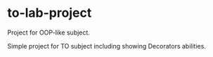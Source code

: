 # to-lab-project
Project for OOP-like subject.

Simple project for TO subject including showing Decorators abilities.
